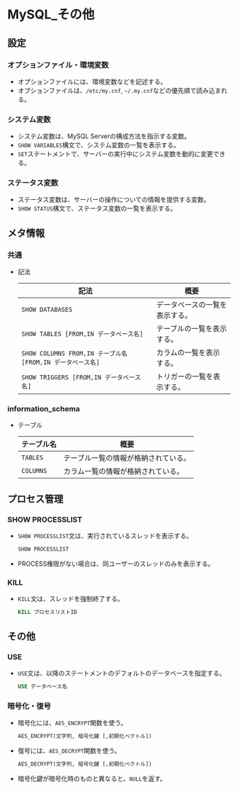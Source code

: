 # MySQL_その他

## 設定

### オプションファイル・環境変数

- オプションファイルには、環境変数などを記述する。
- オプションファイルは、`/etc/my.cnf`, `~/.my.cnf`などの優先順で読み込まれる。

### システム変数

- システム変数は、MySQL Serverの構成方法を指示する変数。
- `SHOW VARIABLES`構文で、システム変数の一覧を表示する。
- `SET`ステートメントで、サーバーの実行中にシステム変数を動的に変更できる。

### ステータス変数

- ステータス変数は、サーバーの操作についての情報を提供する変数。
- `SHOW STATUS`構文で、ステータス変数の一覧を表示する。

## メタ情報

### 共通

- 記法

  | 記法                                                       | 概要                           |
  | ---------------------------------------------------------- | ------------------------------ |
  | `SHOW DATABASES`                                           | データベースの一覧を表示する。 |
  | `SHOW TABLES [FROM,IN データベース名]`                     | テーブルの一覧を表示する。     |
  | `SHOW COLUMNS FROM,IN テーブル名 [FROM,IN データベース名]` | カラムの一覧を表示する。       |
  | `SHOW TRIGGERS [FROM,IN データベース名]`                   | トリガーの一覧を表示する。     |

### information_schema

- テーブル

  | テーブル名 | 概要                                 |
  | ---------- | ------------------------------------ |
  | `TABLES`   | テーブル一覧の情報が格納されている。 |
  | `COLUMNS`  | カラム一覧の情報が格納されている。   |

## プロセス管理

### SHOW PROCESSLIST

- `SHOW PROCESSLIST`文は、実行されているスレッドを表示する。

  ```sql
  SHOW PROCESSLIST
  ```

- PROCESS権限がない場合は、同ユーザーのスレッドのみを表示する。

### KILL

- `KILL`文は、スレッドを強制終了する。

  ```sql
  KILL プロセスリストID
  ```

## その他

### USE

- `USE`文は、以降のステートメントのデフォルトのデータベースを指定する。

  ```sql
  USE データベース名
  ```

### 暗号化・復号

- 暗号化には、`AES_ENCRYPT`関数を使う。

  ```sql
  AES_ENCRYPT(文字列, 暗号化鍵 [,初期化ベクトル])
  ```

- 復号には、`AES_DECRYPT`関数を使う。

  ```sql
  AES_DECRYPT(文字列, 暗号化鍵 [,初期化ベクトル])
  ```

- 暗号化鍵が暗号化時のものと異なると、`NULL`を返す。
